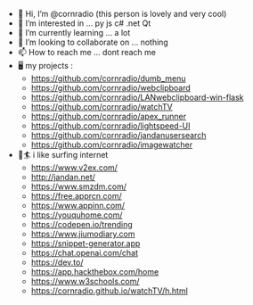 - 👋 Hi, I’m @cornradio (this person is lovely and very cool)
- 👀 I’m interested in ...  py js c# .net Qt 
- 🌱 I’m currently learning ... a lot
- 💞️ I’m looking to collaborate on ... nothing
- 📫 How to reach me ... dont reach me
- 🖥️ my projects :
  - https://github.com/cornradio/dumb_menu
  - https://github.com/cornradio/webclipboard
  - https://github.com/cornradio/LANwebclipboard-win-flask
  - https://github.com/cornradio/watchTV
  - https://github.com/cornradio/apex_runner
  - https://github.com/cornradio/lightspeed-UI
  - https://github.com/cornradio/jandanusersearch
  - https://github.com/cornradio/imagewatcher
- 🌊🏄 i like surfing internet
  - https://www.v2ex.com/
  - http://jandan.net/
  - https://www.smzdm.com/
  - https://free.apprcn.com/
  - https://www.appinn.com/
  - https://youquhome.com/
  - https://codepen.io/trending
  - https://www.jiumodiary.com
  - https://snippet-generator.app
  - https://chat.openai.com/chat
  - https://dev.to/
  - https://app.hackthebox.com/home
  - https://www.w3schools.com/
  - https://cornradio.github.io/watchTV/h.html
